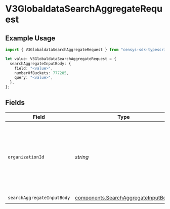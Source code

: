 # V3GlobaldataSearchAggregateRequest

## Example Usage

```typescript
import { V3GlobaldataSearchAggregateRequest } from "censys-sdk-typescript/models/operations";

let value: V3GlobaldataSearchAggregateRequest = {
  searchAggregateInputBody: {
    field: "<value>",
    numberOfBuckets: 777285,
    query: "<value>",
  },
};
```

## Fields

| Field                                                                                                                                                                                              | Type                                                                                                                                                                                               | Required                                                                                                                                                                                           | Description                                                                                                                                                                                        |
| -------------------------------------------------------------------------------------------------------------------------------------------------------------------------------------------------- | -------------------------------------------------------------------------------------------------------------------------------------------------------------------------------------------------- | -------------------------------------------------------------------------------------------------------------------------------------------------------------------------------------------------- | -------------------------------------------------------------------------------------------------------------------------------------------------------------------------------------------------- |
| `organizationId`                                                                                                                                                                                   | *string*                                                                                                                                                                                           | :heavy_minus_sign:                                                                                                                                                                                 | The ID of a Censys organization to associate the request with. See the [Getting Started docs](https://docs.censys.com/reference/get-started#step-3-set-your-organization-id) for more information. |
| `searchAggregateInputBody`                                                                                                                                                                         | [components.SearchAggregateInputBody](../../models/components/searchaggregateinputbody.md)                                                                                                         | :heavy_check_mark:                                                                                                                                                                                 | N/A                                                                                                                                                                                                |